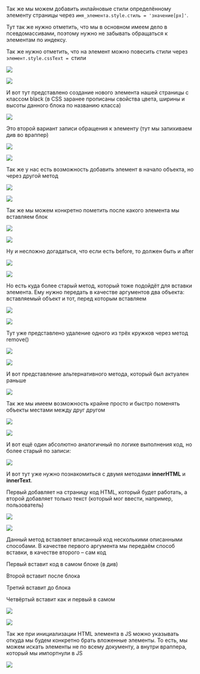 
Так же мы можем добавить инлайновые стили определённому элементу страницы через `имя_элемента.style.стиль = 'значение[px]'`.

Тут так же нужно отметить, что мы в основном имеем дело в псевдомассивами, поэтому нужно не забывать обращаться к элементам по индексу.

Так же нужно отметить, что на элемент можно повесить стили через `элемент.style.cssText = `стили

![](_png/Pasted%20image%2020220908195956.png)

![](_png/Pasted%20image%2020220908200002.png)

И вот тут представлено создание нового элемента нашей страницы с классом black (в CSS заранее прописаны свойства цвета, ширины и высоты данного блока по названию класса)

![](_png/Pasted%20image%2020220908200008.png)

Это второй вариант записи обращения к элементу (тут мы запихиваем див во враппер)

![](_png/Pasted%20image%2020220908200013.png)

![](_png/Pasted%20image%2020220908200018.png)

Так же у нас есть возможность добавить элемент в начало объекта, но через другой метод

![](_png/Pasted%20image%2020220908200028.png)

![](_png/Pasted%20image%2020220908200032.png)

Так же мы можем конкретно пометить после какого элемента мы вставляем блок

![](_png/Pasted%20image%2020220908200039.png)

![](_png/Pasted%20image%2020220908200044.png)

Ну и несложно догадаться, что если есть before, то должен быть и after

![](_png/Pasted%20image%2020220908200049.png)

![](_png/Pasted%20image%2020220908200053.png)

Но есть куда более старый метод, который тоже подойдёт для вставки элемента. Ему нужно передать в качестве аргументов два объекта: вставляемый объект и тот, перед которым вставляем

![](_png/Pasted%20image%2020220908200057.png)

![](_png/Pasted%20image%2020220908200105.png)

Тут уже представлено удаление одного из трёх кружков через метод remove()

![](_png/Pasted%20image%2020220908200111.png)

![](_png/Pasted%20image%2020220908200116.png)

И вот представление альтернативного метода, который был актуален раньше

![](_png/Pasted%20image%2020220908200120.png)

Так же мы имеем возможность крайне просто и быстро поменять объекты местами между друг другом

![](_png/Pasted%20image%2020220908200126.png)

![](_png/Pasted%20image%2020220908200132.png)

И вот ещё один абсолютно аналогичный по логике выполнения код, но более старый по записи:

![](_png/Pasted%20image%2020220908200142.png)

И вот тут уже нужно познакомиться с двумя методами **innerHTML** и **innerText**.

Первый добавляет на страницу код HTML, который будет работать, а второй добавляет только текст (который мог ввести, например, пользователь)

![](_png/Pasted%20image%2020220908200151.png)

![](_png/Pasted%20image%2020220908200158.png)

Данный метод вставляет вписанный код несколькими описанными способами. В качестве первого аргумента мы передаём способ вставки, в качестве второго – сам код

Первый вставит код в самом блоке (в див)

Второй вставит после блока

Третий вставит до блока

Четвёртый вставит как и первый в самом

![](_png/Pasted%20image%2020220908200241.png)

![](_png/Pasted%20image%2020220908200245.png)

Так же при инициализации HTML элемента в JS можно указывать откуда мы будем конкретно брать вложенные элементы. То есть, мы можем искать элементы не по всему документу, а внутри враппера, который мы импортнули в JS

![](_png/Pasted%20image%2020220908200250.png)